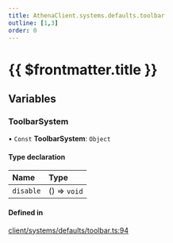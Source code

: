 ```yaml
---
title: AthenaClient.systems.defaults.toolbar
outline: [1,3]
order: 0
---
```


# {{ $frontmatter.title }}


## Variables

### ToolbarSystem

• `Const` **ToolbarSystem**: `Object`

#### Type declaration

| Name | Type |
| :------ | :------ |
| `disable` | () => `void` |

#### Defined in

[client/systems/defaults/toolbar.ts:94](https://github.com/Stuyk/altv-athena/blob/8d130a5/src/core/client/systems/defaults/toolbar.ts#L94)
